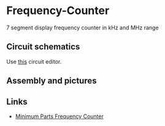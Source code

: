 # Frequency-Counter
7 segment display frequency counter in kHz and MHz range

## Circuit schematics
Use [this](https://www.circuitlab.com/editor) circuit editor.
## Assembly and pictures

## Links
 - [Minimum Parts Frequency Counter](http://www.schematicsforfree.com/archive/file/Test%20Equipment,%20Meters%20&%20Measurement/Counters/Circuits/Minimum%20Parts%20Count%20Frequency%20Counter.pdf)
